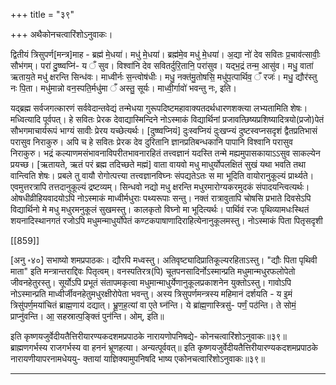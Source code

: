 +++
title = "३९"

+++
अथैकोनचत्वारिंशोऽनुवाकः।

द्वितीयं त्रिसुपर्ण[मन्त्र]माह -
ब्रह्म॑ मे॒धया॑। मधु॑ मे॒धया॑। ब्रह्म॑मे॒व मधु॑ मे॒धया॑। अ॒द्या नो॑
देव सवितः प्र॒चाव॑त्सावीः॒ सौभ॑गम्। परा॑ दु॒ष्ष्वप्नि॑-
य ँ सुव। विश्वा॑नि देव सवितर्दुरि॒तानि॒ परा॑सुव।
यद्भ॒द्रं तन्म॒ आसु॑व। मधु॒ वाता॑ ऋताय॒ते मधु॑ क्षरन्ति
सिन्ध॑वः। माध्वीर्नः स॒न्त्वोष॑धीः। मधु॒ नक्त॑मु॒तोषसि॒
मधु॑प॒त्पार्थिव॒ ँ रजः॑। मधु॒ द्यौर॑स्तु नः पि॒ता। मधु॑मान्नो
वन॒स्पति॒र्मधु॑मा ँ अस्तु॒ सूर्यः। माध्वी॒र्गावो॑ भवन्तु नः, इति।

यद्ब्रह्म सर्वजगत्कारणं सर्ववेदान्तवेद्यं तन्मेधया गुरूपदिष्टमहावाक्यतदर्थधारणशक्त्या लभ्यतामिति शेषः। मध्वित्यादि पूर्वपत्। हे सवितः प्रेरक देवाद्यास्मिन्दिने नोऽस्माकं विद्यार्थिनां प्रजावत्छिष्यप्रशिष्यादित्रयो(प्रजो)पेतं सौभगमाचार्यरूपं भाग्यं सावीः प्रेरय यच्छेत्यर्थः। [दुष्ष्वप्नियं] दुःस्वप्नियं दुःखप्न्यं दुष्टस्वप्नसदृशं द्वैतप्रतिभासं परासुव निराकुरु। अपि च हे सवितः प्रेरक देव दुरितानि ज्ञानप्रतिबन्धकानि पापानि विश्वानि परासुव निराकुरु। भद्रं कल्याणमसंभावनाविपरीतभावनारहितं तत्त्वज्ञानं यदस्ति तन्मे मह्यमुपासकायाऽऽसुव साकल्येन प्रयच्छ। [ऋतायते, ऋतं परं ब्रह्म तदिच्छते मह्मं] वाता वायवो मधु माधुर्योपलक्षितं सुखं यथा भवति तथा वान्त्विति शेषः। प्रबले तु वायौ रोगोत्पत्त्या तत्त्वज्ञानविघ्नः संपद्यतेऽतः स मा भूदिति वायोरानुकूल्यं प्रार्थ्यते। एवमुत्तरत्रापि तत्तदानुकूल्यं द्रष्टव्यम्। सिन्धवो नद्यो मधु क्षरन्ति मधुरमारोग्यकरमुदकं संपादयन्त्वित्यर्थः। ओषधीव्रीहियवादयोऽपि नोऽस्माकं माध्वीर्मधुराः पथ्यरूपाः सन्तु। नक्तं रात्रावुतापि चोषसि प्रभाते दिवसेऽपि विद्यार्थिनो मे मधु मधुरमनुकूलं सुखमस्तु। कालकृतो विघ्नो मा भूदित्यर्थः। पार्थिवं रजः पृथिव्यामधःस्थितं शयनादिस्थानगतं रजोऽपि मधुमन्माधुर्योपेतं कण्टकपाषाणादिराहित्येनानुकूलमस्तु। नोऽस्माकं पिता पितृसदृशी

[[859]]

[अनु ॰४०] सभाष्यो शमप्रपाठकः।
द्यौरपि मध्वस्तु। अतिवृष्ट्यादिप्रातिकूल्यरहिताऽस्तु। "द्यौः पिता पृथिवी माता" इति मन्त्रान्तराद्दिवः पितृत्वम्। वनस्पतिरत्र(पि) चूतपनसादिर्नोऽस्मान्प्रति मधुमान्मधुरफलोपेतो जीवनहेतुरस्तु। सूर्योऽपि प्रभूतं संतापमकृत्वा मधुमान्माधुर्येणानुकूलप्रकाशनेन युक्तोऽस्तु। गावोऽपि नोऽस्मान्प्रति माध्वीर्जीवनहेतुमधुरक्षीरोपेता भवन्तु।
अस्य त्रिसुपर्णमन्त्रस्य महिमानं दर्शयति -
य इ॒मं त्रिसु॑पर्ण॒मया॑चितं ब्राह्म॒णाय॑ दद्यात्।
भ्रू॒ण॒ह॒त्यां वा ए॒ते घ्न॑न्ति। ये ब्रा॑ह्म॒णास्त्रिसु॑-
पर्णं॒ पठ॑न्ति। ते सोमं॒ प्राप्नु॑वन्ति।
आ॒ सहस्रात्प॒ङ्क्तिं पुन॑न्ति। ओम्, इति॥

इति कृष्णयजुर्वेदीयतैत्तिरीयारण्यकदशमप्रपाठके नारायणोपनिषद्ये-
कोनचत्वारिंशोऽनुवाकः॥३९॥
ब्राह्मणगर्भस्य राजगर्भस्य वा हननं भ्रूणहत्या। अन्यत्पूर्ववत्॥
इति कृष्णयजुर्वेदीयतैत्तिरीयारण्यकदशमप्रपाठके नारायणीयापरनामधेययु-
क्तायां याज्ञिक्यामुपनिषदि भाष्य एकोनचत्वारिंशोऽनुवाकः॥३९॥
________________________
